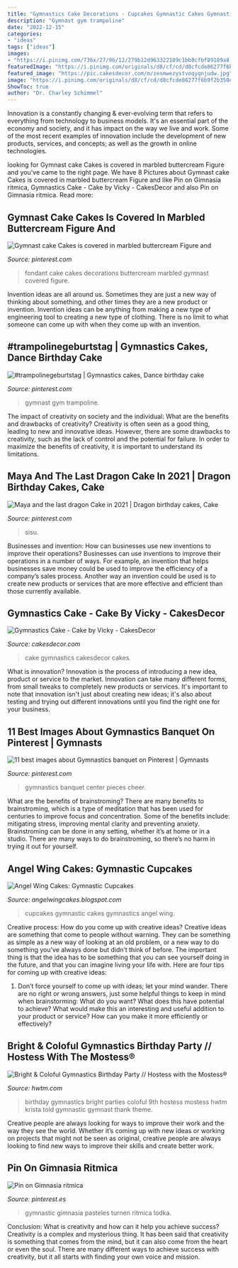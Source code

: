 ```yaml
---
title: "Gymnastics Cake Decorations - Cupcakes Gymnastic Cakes Gymnastics Angel Wing"
description: "Gymnast gym trampoline"
date: "2022-12-15"
categories:
- "ideas"
tags: ["ideas"]
images:
- "https://i.pinimg.com/736x/27/9b/12/279b12d963322189c1bb8cfbf89189a8.jpg"
featuredImage: "https://i.pinimg.com/originals/d8/cf/cd/d8cfcde86277f6b9f2b350e51917d047.jpg"
featured_image: "https://pic.cakesdecor.com/m/zesmwezystvoqyqnjudw.jpg"
image: "https://i.pinimg.com/originals/d8/cf/cd/d8cfcde86277f6b9f2b350e51917d047.jpg"
ShowToc: true
author: "Dr. Charley Schimmel"
---
```



Innovation is a constantly changing & ever-evolving term that refers to everything from technology to business models. It's an essential part of the economy and society, and it has impact on the way we live and work. Some of the most recent examples of innovation include the development of new products, services, and concepts; as well as the growth in online technologies.

	

		
looking for Gymnast cake Cakes is covered in marbled buttercream Figure and you've came to the right page. We have 8 Pictures about Gymnast cake Cakes is covered in marbled buttercream Figure and like Pin on Gimnasia ritmica, Gymnastics Cake - Cake by Vicky - CakesDecor and also Pin on Gimnasia ritmica. Read more:
		
    
## Gymnast Cake Cakes Is Covered In Marbled Buttercream Figure And

<img loading=lazy src="https://i.pinimg.com/originals/d8/cf/cd/d8cfcde86277f6b9f2b350e51917d047.jpg" onerror="this.onerror=null;this.src='https://tse1.mm.bing.net/th?id=OIP.29I6UwBc1pZc4_hQMjYbOgHaKr&amp;pid=15.1';" alt="Gymnast cake Cakes is covered in marbled buttercream Figure and">

_Source: pinterest.com_

>fondant cake cakes decorations buttercream marbled gymnast covered figure. 

	

Invention ideas are all around us. Sometimes they are just a new way of thinking about something, and other times they are a new product or invention. Invention ideas can be anything from making a new type of engineering tool to creating a new type of clothing. There is no limit to what someone can come up with when they come up with an invention.

    
## #trampolinegeburtstag | Gymnastics Cakes, Dance Birthday Cake

<img loading=lazy src="https://i.pinimg.com/originals/e1/a3/3e/e1a33eca720828f30ded429d7f1d2781.jpg" onerror="this.onerror=null;this.src='https://tse3.mm.bing.net/th?id=OIP.7i2KD-KwAYIYbtfdTWBPlQHaJ4&amp;pid=15.1';" alt="#trampolinegeburtstag | Gymnastics cakes, Dance birthday cake">

_Source: pinterest.com_

>gymnast gym trampoline. 

	

The impact of creativity on society and the individual: What are the benefits and drawbacks of creativity?
Creativity is often seen as a good thing, leading to new and innovative ideas. However, there are some drawbacks to creativity, such as the lack of control and the potential for failure. In order to maximize the benefits of creativity, it is important to understand its limitations.

    
## Maya And The Last Dragon Cake In 2021 | Dragon Birthday Cakes, Cake

<img loading=lazy src="https://i.pinimg.com/736x/27/9b/12/279b12d963322189c1bb8cfbf89189a8.jpg" onerror="this.onerror=null;this.src='https://tse3.mm.bing.net/th?id=OIP.JI13LnZ2fg3a_A9irWezWgHaJ3&amp;pid=15.1';" alt="Maya and the last dragon Cake in 2021 | Dragon birthday cakes, Cake">

_Source: pinterest.com_

>sisu. 

	

Businesses and invention: How can businesses use new inventions to improve their operations?
Businesses can use inventions to improve their operations in a number of ways. For example, an invention that helps businesses save money could be used to improve the efficiency of a company’s sales process. Another way an invention could be used is to create new products or services that are more effective and efficient than those currently available.

    
## Gymnastics Cake - Cake By Vicky - CakesDecor

<img loading=lazy src="https://pic.cakesdecor.com/m/zesmwezystvoqyqnjudw.jpg" onerror="this.onerror=null;this.src='https://tse1.mm.bing.net/th?id=OIP.wU8jMzSEEFaQL_ozuZo9oQHaNK&amp;pid=15.1';" alt="Gymnastics Cake - Cake by Vicky - CakesDecor">

_Source: cakesdecor.com_

>cake gymnastics cakesdecor cakes. 

	

What is innovation?
Innovation is the process of introducing a new idea, product or service to the market. Innovation can take many different forms, from small tweaks to completely new products or services. It's important to note that innovation isn't just about creating new ideas; it's also about testing and trying out different innovations until you find the right one for your business.

    
## 11 Best Images About Gymnastics Banquet On Pinterest | Gymnasts

<img loading=lazy src="https://s-media-cache-ak0.pinimg.com/736x/89/1f/b8/891fb8e76243fc5960bfd66607f0d9bd.jpg" onerror="this.onerror=null;this.src='https://tse4.mm.bing.net/th?id=OIP.S4mwmJEKoxCyqPkTx-YOugHaJ4&amp;pid=15.1';" alt="11 best images about Gymnastics banquet on Pinterest | Gymnasts">

_Source: pinterest.com_

>gymnastics banquet center pieces cheer. 

	

What are the benefits of brainstroming?
There are many benefits to brainstroming, which is a type of meditation that has been used for centuries to improve focus and concentration. Some of the benefits include: mitigating stress, improving mental clarity and preventing anxiety. Brainstroming can be done in any setting, whether it’s at home or in a studio. There are many ways to do brainstroming, so there’s no harm in trying it out for yourself.

    
## Angel Wing Cakes: Gymnastic Cupcakes

<img loading=lazy src="http://4.bp.blogspot.com/-lGTV-qPy7Wc/TdHBqlxop5I/AAAAAAAAACE/BWgrPrmLV8s/s1600/pinkpurplegymnasticscupcakes1.jpg" onerror="this.onerror=null;this.src='https://tse2.mm.bing.net/th?id=OIP.8qcRS_RM7Er0WdJKxU0yHwHaEb&amp;pid=15.1';" alt="Angel Wing Cakes: Gymnastic Cupcakes">

_Source: angelwingcakes.blogspot.com_

>cupcakes gymnastic cakes gymnastics angel wing. 

	

Creative process: How do you come up with creative ideas?
Creative ideas are something that come to people without warning. They can be something as simple as a new way of looking at an old problem, or a new way to do something you’ve always done but didn’t think of before. The important thing is that the idea has to be something that you can see yourself doing in the future, and that you can imagine living your life with. Here are four tips for coming up with creative ideas: 
1. Don’t force yourself to come up with ideas; let your mind wander. There are no right or wrong answers, just some helpful things to keep in mind when brainstorming: What do you want? What does this have potential to achieve? What would make this an interesting and useful addition to your product or service? How can you make it more efficiently or effectively? 


    
## Bright &amp; Coloful Gymnastics Birthday Party // Hostess With The Mostess®

<img loading=lazy src="https://www.hwtm.com/wp-content/uploads/2015/05/star-drawstring-backpack.jpg" onerror="this.onerror=null;this.src='https://tse1.mm.bing.net/th?id=OIP.xNNBHsbxg9zySZSUlkd90gHaJ4&amp;pid=15.1';" alt="Bright &amp; Coloful Gymnastics Birthday Party // Hostess with the Mostess®">

_Source: hwtm.com_

>birthday gymnastics bright parties coloful 9th hostess mostess hwtm krista told gymnastic gymnast thank theme. 

	

Creative people are always looking for ways to improve their work and the way they see the world. Whether it’s coming up with new ideas or working on projects that might not be seen as original, creative people are always looking to find new ways to improve their skills and create better work.

    
## Pin On Gimnasia Ritmica

<img loading=lazy src="https://i.pinimg.com/originals/af/5f/7a/af5f7a389c30126918d0389e723290ba.jpg" onerror="this.onerror=null;this.src='https://tse3.mm.bing.net/th?id=OIP.gIE61ZFUm3bnoQ4pXFlhCgHaL0&amp;pid=15.1';" alt="Pin on Gimnasia ritmica">

_Source: pinterest.es_

>gymnastic gimnasia pasteles turnen ritmica lodka. 

	

Conclusion: What is creativity and how can it help you achieve success?
Creativity is a complex and mysterious thing. It has been said that creativity is something that comes from the mind, but it can also come from the heart or even the soul. There are many different ways to achieve success with creativity, but it all starts with finding your own voice and mission.

